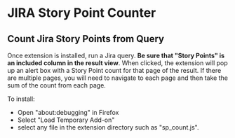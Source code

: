 # JIRA Story Point Counter
## Count Jira Story Points from Query

Once extension is installed, run a Jira query.  **Be sure that "Story Points" is an included column in the result view**.  When clicked, the extension will pop up an alert box with a Story Point count for that page of the result.  If there are multiple pages, you will need to navigate to each page and then take the sum of the count from each page.

To install:
* Open "about:debugging" in Firefox
* Select "Load Temporary Add-on"
* select any file in the extension directory such as "sp_count.js".
